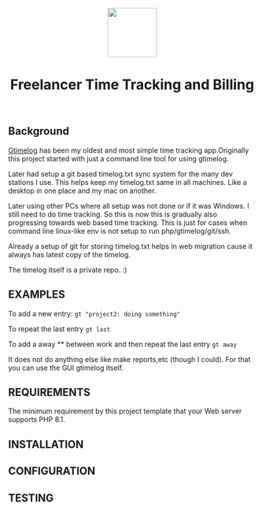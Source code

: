 <p align="center">
    <a href="https://github.com/yiisoft" target="_blank">
        <img src="https://avatars0.githubusercontent.com/u/993323" height="100px">
    </a>
    <h1 align="center">Freelancer Time Tracking and Billing</h1>
    <br>
</p>

## Background


[Gtimelog](https://github.com/gtimelog/gtimelog) has been my oldest and most simple time tracking app.Originally this project started with just a command line tool for using gtimelog.

Later had setup a git based timelog.txt sync system for the many dev stations I use. This helps keep my timelog.txt same in all machines. Like a desktop in one place and my mac on another.

Later using other PCs where all setup was not done or if it was Windows. I still need to do time tracking. So this is now this is gradually also progressing towards web based time tracking. This is just for cases when command line linux-like env is not setup to run php/gtimelog/git/ssh.

Already a setup of git for storing timelog.txt helps in web migration cause it always has latest copy of the timelog.

The timelog itself is a private repo. :)

EXAMPLES
------------

To add a new entry:
`gt "project2: doing something"`

To repeat the last entry
`gt last`

To add a away ** between work and then repeat the last entry
`gt away`

It does not do anything else like make reports,etc (though I could). For that you can use the GUI gtimelog itself.


REQUIREMENTS
------------

The minimum requirement by this project template that your Web server supports PHP 8.1.


INSTALLATION
------------


CONFIGURATION
-------------


TESTING
-------

